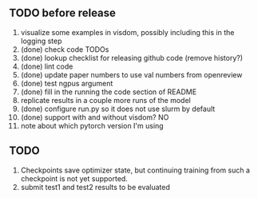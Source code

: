 TODO before release
---
1. visualize some examples in visdom, possibly including this in the logging step
2. (done) check code TODOs
3. (done) lookup checklist for releasing github code (remove history?)
4. (done) lint code
5. (done) update paper numbers to use val numbers from openreview
6. (done) test ngpus argument
7. (done) fill in the running the code section of README
8. replicate results in a couple more runs of the model
9. (done) configure run.py so it does not use slurm by default
10. (done) support with and without visdom? NO
11. note about which pytorch version I'm using

TODO
---
1. Checkpoints save optimizer state, but continuing training
from such a checkpoint is not yet supported.
2. submit test1 and test2 results to be evaluated


